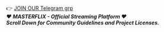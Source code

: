👉 [JOIN OUR Telegram grp](https://telegram.dog/master_flix)<br />
***❤ MASTERFLIX - Official Streaming Platform ❤***<br />
***Scroll Down for Community Guidelines and Project Licenses.***
